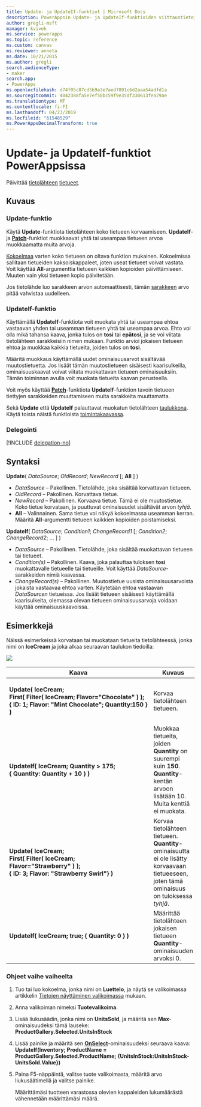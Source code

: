 ```yaml
---
title: Update- ja UpdateIf-funktiot | Microsoft Docs
description: PowerAppsin Update- ja UpdateIf-funktioiden viittaustietoja, kuten syntaksi ja esimerkkejä
author: gregli-msft
manager: kvivek
ms.service: powerapps
ms.topic: reference
ms.custom: canvas
ms.reviewer: anneta
ms.date: 10/21/2015
ms.author: gregli
search.audienceType:
- maker
search.app:
- PowerApps
ms.openlocfilehash: d74f05c87cd5b9a3e7aed7891c6d2aaa54adfd1a
ms.sourcegitcommit: 4042388fa5e7ef50bc59f9e35df330613fea29ae
ms.translationtype: MT
ms.contentlocale: fi-FI
ms.lasthandoff: 04/23/2019
ms.locfileid: "61548529"
ms.PowerAppsDecimalTransform: true
---
```

# <a name="update-and-updateif-functions-in-powerapps"></a>Update- ja UpdateIf-funktiot PowerAppsissa
Päivittää [tietolähteen](../working-with-data-sources.md) [tietueet](../working-with-tables.md#records).

## <a name="description"></a>Kuvaus
### <a name="update-function"></a>Update-funktio
Käytä **Update**-funktiota tietolähteen koko tietueen korvaamiseen. **UpdateIf**- ja **[Patch](function-patch.md)**-funktiot muokkaavat yhtä tai useampaa tietueen arvoa muokkaamatta muita arvoja.

[Kokoelmaa](../working-with-data-sources.md#collections) varten koko tietueen on oltava funktion mukainen. Kokoelmissa sallitaan tietueiden kaksoiskappaleet, joten useat tietueet voivat vastata. Voit käyttää **All**-argumenttia tietueen kaikkien kopioiden päivittämiseen. Muuten vain yksi tietueen kopio päivitetään.

Jos tietolähde luo sarakkeen arvon automaattisesti, tämän [sarakkeen](../working-with-tables.md#columns) arvo pitää vahvistaa uudelleen.

### <a name="updateif-function"></a>UpdateIf-funktio
Käyttämällä **UpdateIf**-funktiota voit muokata yhtä tai useampaa ehtoa vastaavan yhden tai useamman tietueen yhtä tai useampaa arvoa. Ehto voi olla mikä tahansa kaava, jonka tulos on **tosi** tai **epätosi**, ja se voi viitata tietolähteen sarakkeisiin nimen mukaan. Funktio arvioi jokaisen tietueen ehtoa ja muokkaa kaikkia tietueita, joiden tulos on **tosi**.  

Määritä muokkaus käyttämällä uudet ominaisuusarvot sisältävää muutostietuetta. Jos lisäät tämän muutostietueen sisäisesti kaarisulkeilla, ominaisuuskaavat voivat viitata muokattavan tietueen ominaisuuksiin. Tämän toiminnan avulla voit muokata tietueita kaavan perusteella.

Voit myös käyttää **[Patch](function-patch.md)**-funktiota **UpdateIf**-funktion tavoin tietueen tiettyjen sarakkeiden muuttamiseen muita sarakkeita muuttamatta.

Sekä **Update** että **UpdateIf** palauttavat muokatun tietolähteen [taulukkona](../working-with-tables.md). Käytä toista näistä funktioista [toimintakaavassa](../working-with-formulas-in-depth.md).

### <a name="delegation"></a>Delegointi
[!INCLUDE [delegation-no](../../../includes/delegation-no.md)]

## <a name="syntax"></a>Syntaksi
**Update**( *DataSource*; *OldRecord*; *NewRecord* [; **All** ] )

* *DataSource* – Pakollinen. Tietolähde, joka sisältää korvattavan tietueen.
* *OldRecord* – Pakollinen. Korvattava tietue.
* *NewRecord* – Pakollinen. Korvaava tietue. Tämä ei ole muutostietue. Koko tietue korvataan, ja puuttuvat ominaisuudet sisältävät arvon *tyhjä*.
* **All** – Valinnainen. Sama tietue voi näkyä kokoelmassa useamman kerran. Määritä **All**-argumentti tietueen kaikkien kopioiden poistamiseksi.

**UpdateIf**( *DataSource*; *Condition1*; *ChangeRecord1* [; *Condition2*; *ChangeRecord2*; ... ] )

* *DataSource* – Pakollinen. Tietolähde, joka sisältää muokattavan tietueen tai tietueet.
* *Condition(s)* – Pakollinen. Kaava, joka palauttaa tuloksen **tosi** muokattavalle tietueelle tai tietueille.  Voit käyttää *DataSource*-sarakkeiden nimiä kaavassa.  
* *ChangeRecord(s)* – Pakollinen.  Muutostietue uusista ominaisuusarvoista jokaista vastaavaa ehtoa varten. Käytetään ehtoa vastaavan *DataSourcen* tietueissa. Jos lisäät tietueen sisäisesti käyttämällä kaarisulkeita, olemassa olevan tietueen ominaisuusarvoja voidaan käyttää ominaisuuskaavoissa.

## <a name="examples"></a>Esimerkkejä
Näissä esimerkeissä korvataan tai muokataan tietueita tietolähteessä, jonka nimi on **IceCream** ja joka alkaa seuraavan taulukon tiedoilla:

![](media/function-update-updateif/icecream.png)

| Kaava | Kuvaus | Tulos |
| --- | --- | --- |
| **Update(&nbsp;IceCream;<br>First(&nbsp;Filter(&nbsp;IceCream;&nbsp;Flavor="Chocolate"&nbsp;)&nbsp;); {&nbsp;ID:&nbsp;1;&nbsp;Flavor:&nbsp;"Mint&nbsp;Chocolate";&nbsp;Quantity:150&nbsp;} )** |Korvaa tietolähteen tietueen. |<style> img { max-width: none } </style> ![](media/function-update-updateif/icecream-mint.png)<br><br>**IceCream**-tietolähdettä on muokattu. |
| **UpdateIf(&nbsp;IceCream; Quantity > 175; {&nbsp;Quantity:&nbsp;Quantity&nbsp;+&nbsp;10&nbsp;} )** |Muokkaa tietueita, joiden **Quantity** on suurempi kuin **150**.  **Quantity**-kentän arvoon lisätään 10. Muita kenttiä ei muokata. |![](media/function-update-updateif/icecream-mint-plus10.png)<br><br>**IceCream**-tietolähdettä on muokattu. |
| **Update(&nbsp;IceCream;<br>First(&nbsp;Filter(&nbsp;IceCream; Flavor="Strawberry"&nbsp;)&nbsp;);<br>{&nbsp;ID:&nbsp;3; Flavor:&nbsp;"Strawberry Swirl"} )** |Korvaa tietolähteen tietueen. **Quantity**-ominaisuutta ei ole lisätty korvaavaan tietueeseen, joten tämä ominaisuus on tuloksessa *tyhjä*. |![](media/function-update-updateif/icecream-mint-swirl.png)<br><br>**IceCream**-tietolähdettä on muokattu. |
| **UpdateIf(&nbsp;IceCream; true; {&nbsp;Quantity:&nbsp;0&nbsp;} )** |Määrittää tietolähteen jokaisen tietueen **Quantity**-ominaisuuden arvoksi 0. |![ ](./media/function-update-updateif/icecream-mint-zero.png)<br> <br>**IceCream**-tietolähdettä on muokattu. |

### <a name="step-by-step"></a>Ohjeet vaihe vaiheelta
1. Tuo tai luo kokoelma, jonka nimi on **Luettelo**, ja näytä se valikoimassa artikkelin [Tietojen näyttäminen valikoimassa](../show-images-text-gallery-sort-filter.md) mukaan.
2. Anna valikoiman nimeksi **Tuotevalikoima**.
3. Lisää liukusäädin, jonka nimi on **UnitsSold**, ja määritä sen **Max**-ominaisuudeksi tämä lauseke:<br>**ProductGallery.Selected.UnitsInStock**
4. Lisää painike ja määritä sen **[OnSelect](../controls/properties-core.md)**-ominaisuudeksi seuraava kaava:<br>**UpdateIf(Inventory; ProductName = ProductGallery.Selected.ProductName; {UnitsInStock:UnitsInStock-UnitsSold.Value})**
5. Paina F5-näppäintä, valitse tuote valikoimasta, määritä arvo liukusäätimellä ja valitse painike.
   
    Määrittämäsi tuotteen varastossa olevien kappaleiden lukumäärästä vähennetään määrittämäsi määrä.

